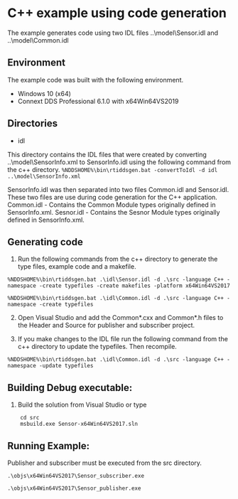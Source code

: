 # C++ example using code generation
The example generates code using two IDL files ..\model\Sensor.idl and ..\model\Common.idl

## Environment
The example code was built with the following environment.

* Windows 10 (x64)
* Connext DDS Professional 6.1.0 with x64Win64VS2019

## Directories

- idl

This directory contains the IDL files that were created by converting ..\model\SensorInfo.xml to SensorInfo.idl using the following command from the c++ directory.
```%NDDSHOME%\bin\rtiddsgen.bat -convertToIdl -d idl ..\model\SensorInfo.xml```

SensorInfo.idl was then separated into two files Common.idl and Sensor.idl. These two files are use during code generation for the C++ application. 
Common.idl - Contains the Common Module types originally defined in SensorInfo.xml.
Sesnor.idl - Contains the Sesnor Module types originally defined in SensorInfo.xml.

## Generating code 

1. Run the following commands from the c++ directory to generate the type files, example code and a makefile.

```%NDDSHOME%\bin\rtiddsgen.bat .\idl\Sensor.idl -d .\src -language C++ -namespace -create typefiles -create makefiles -platform x64Win64VS2017```

```%NDDSHOME%\bin\rtiddsgen.bat .\idl\Common.idl -d .\src -language C++ -namespace -create typefiles```

2. Open Visual Studio and add the Common*.cxx and Common*.h files to the Header and Source for publisher and subscriber project.

3. If you make changes to the IDL file run the following command from the c++ directory to update the typefiles. Then recompile.

```%NDDSHOME%\bin\rtiddsgen.bat .\idl\Common.idl -d .\src -language C++ -namespace -update typefiles```

## Building Debug executable:

1. Build the solution from Visual Studio or type
```
    cd src
    msbuild.exe Sensor-x64Win64VS2017.sln
```



## Running Example:
Publisher and subscriber must be executed from the src directory.

```.\objs\x64Win64VS2017\Sensor_subscriber.exe```

```.\objs\x64Win64VS2017\Sensor_publisher.exe```